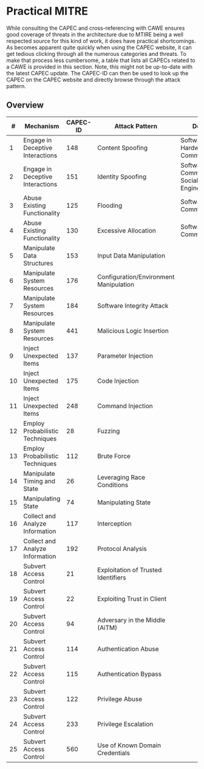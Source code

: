 # Practical MITRE

While consulting the CAPEC and cross-referencing with CAWE ensures good coverage of threats in the architecture due to MTIRE being a well respected source for this kind of work, it does have practical shortcomings.
As becomes apparent quite quickly when using the CAPEC website, it can get tedious clicking through all the numerous categories and threats.
To make that process less cumbersome, a table that lists all CAPECs related to a CAWE is provided in this section.
Note, this might not be up-to-date with the latest CAPEC update.
The CAPEC-ID can then be used to look up the CAPEC on the CAPEC website and directly browse through the attack pattern.

## Overview

| # | Mechanism | CAPEC-ID | Attack Pattern | Domains |
| --- | --- | --- | --- | --- |
|  1 | Engage in Deceptive Interactions | 148 | Content Spoofing | Software, Hardware, Communications
|  2 | Engage in Deceptive Interactions | 151 | Identity Spoofing | Software, Communications, Social Engineering
|  3 | Abuse Existing Functionality | 125 | Flooding | Software, Communications
|  4 | Abuse Existing Functionality | 130 | Excessive Allocation | Software, Communications
|  5 | Manipulate Data Structures | 153 | Input Data Manipulation 
|  6 | Manipulate System Resources | 176 | Configuration/Environment Manipulation
|  7 | Manipulate System Resources | 184 | Software Integrity Attack
|  8 | Manipulate System Resources | 441 | Malicious Logic Insertion
|  9 | Inject Unexpected Items | 137 | Parameter Injection
| 10 | Inject Unexpected Items | 175 | Code Injection
| 11 | Inject Unexpected Items | 248 | Command Injection
| 12 |Employ Probabilistic Techniques | 28 |Fuzzing
| 13 | Employ Probabilistic Techniques | 112 | Brute Force
| 14 | Manipulate Timing and State | 26 | Leveraging Race Conditions
| 15 | Manipulating State | 74 | Manipulating State
| 16 | Collect and Analyze Information | 117 | Interception
| 17 | Collect and Analyze Information | 192 | Protocol Analysis
| 18 | Subvert Access Control | 21 | Exploitation of Trusted Identifiers |
| 19 | Subvert Access Control | 22 | Exploiting Trust in Client | 
| 20 | Subvert Access Control | 94 | Adversary in the Middle (AiTM) |
| 21 | Subvert Access Control | 114 | Authentication Abuse
| 22 | Subvert Access Control | 115 | Authentication Bypass
| 23 | Subvert Access Control | 122 | Privilege Abuse
| 24 | Subvert Access Control | 233 | Privilege Escalation
| 25 | Subvert Access Control | 560 | Use of Known Domain Credentials
